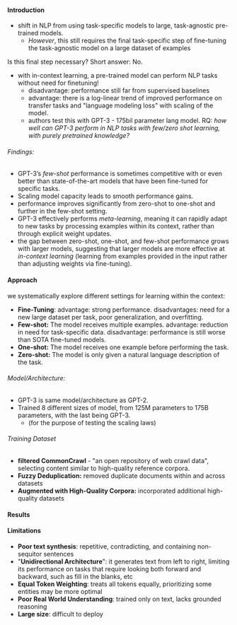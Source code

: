 #### Introduction
- shift in NLP from using task-specific models to large, task-agnostic pre-trained models.
	- *However*, this still requires the final task-specific step of fine-tuning the task-agnostic model on a large dataset of examples

Is this final step necessary? Short answer: No.
- with in-context learning, a pre-trained model can perform NLP tasks without need for finetuning!
	- disadvantage: performance still far from supervised baselines
	- advantage: there is a log-linear trend of improved performance on transfer tasks and "language modeling loss" with scaling of the model.
	- authors test this with GPT-3 - 175bil parameter lang model. RQ: *how well can GPT-3 perform in NLP tasks with few/zero shot learning, with purely pretrained knowledge?*
###### Findings:
- GPT-3’s _few-shot_ performance is sometimes competitive with or even better than state-of-the-art models that have been fine-tuned for specific tasks.
- Scaling model capacity leads to smooth performance gains.
- performance improves significantly from zero-shot to one-shot and further in the few-shot setting. 
- GPT-3 effectively performs _meta-learning_, meaning it can rapidly adapt to new tasks by processing examples within its context, rather than through explicit weight updates.
- the gap between zero-shot, one-shot, and few-shot performance grows with larger models, suggesting that larger models are more effective at _in-context learning_ (learning from examples provided in the input rather than adjusting weights via fine-tuning).

#### Approach
we systematically explore different settings for learning within the context:
- **Fine-Tuning**: advantage: strong performance. disadvantages: need for a new large dataset per task, poor generalization, and overfitting.
- **Few-shot:** The model receives multiple examples. advantage: reduction in need for task-specific data. disadvantage: performance is still worse than SOTA fine-tuned models.
- **One-shot:** The model receives one example before performing the task.
- **Zero-shot:** The model is only given a natural language description of the task.
###### Model/Architecture:
- GPT-3 is same model/architecture as GPT-2.
- Trained 8 different sizes of model, from 125M parameters to 175B parameters, with the last being GPT-3. 
	- (for the purpose of testing the scaling laws)
###### Training Dataset
- **filtered CommonCrawl** - "an open repository of web crawl data", selecting content similar to high-quality reference corpora. 
- **Fuzzy Deduplication:** removed duplicate documents within and across datasets
- **Augmented with High-Quality Corpora:** incorporated additional high-quality datasets

#### Results


#### Limitations
- **Poor text synthesis**: repetitive, contradicting, and containing non-sequitor sentences
- "**Unidirectional Architecture**": it generates text from left to right, limiting its performance on tasks that require looking both forward and backward, such as fill in the blanks, etc
- **Equal Token Weighting**: treats all tokens equally, prioritizing some entities may be more optimal
- **Poor Real World Understanding**: trained only on text, lacks grounded reasoning
- **Large size**: difficult to deploy


